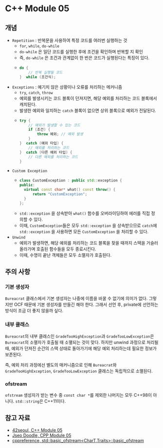 # C++ Module 05

## 개념

- `Repetition` : 반복문을 사용하여 특정 코드를 여러번 실행하는 것
    - `for`, `while`, `do-while`
    - `do-while` 은 일단 코드를 실행한 후에 조건을 확인하며 반복할 지 확인
    - 즉, `do-while` 은 조건과 관계없이 한 번은 코드가 실행된다는 특징이 있다.
    - ```c++
      do {
          // 반복 실행될 코드
      }  while (조건식);
      ```
- `Exceptions` : 예기치 않은 상황이나 오류를 처리하는 메커니즘
    - `try`, `catch`, `throw`
    - 예외를 발생시키는 코드 블록이 던져지면, 해당 예외를 처리하는 코드 블록에서 캐치된다.
    - 발생한 예외와 일치하는 `catch` 블록이 없으면 상위 블록으로 예외가 전달된다.
    - ```c++
      try {
          // 예외가 발생할 수 있는 코드
          if (조건) {
              throw 예외; // 예외 발생
          }
      }  catch (예외 타입) {
          // 예외를 처리하는 코드
      }  catch (다른 예외 타입) {
          // 다른 예외를 처리하는 코드
      }
      ```
- `Custom Exception`
    - ```c++
      class CustomException : public std::exception {
      public:
        virtual const char* what() const throw() {
            return "CustomException";
        }
      };
      ```
    - `std::exception` 을 상속받아 `what()` 함수를 오버라이딩하여 에러를 직접 정의할 수 있다.
    - 이때, `CustomException`들은 모두 `std::exception` 을 상속받으므로 `catch`에 `std::exception` 을 사용하면 모든 `CustomException` 을 처리할 수
      있다.
- `Unwind`
  - 예외가 발생하면, 해당 예외를 처리하는 코드 블록을 찾을 때까지 스택을 거슬러 올라가며 호출된 함수들을 모두 종료시킨다.
  - 이때, 수명이 끝난 객체들은 모두 소멸자가 호출된다.

## 주의 사항

### 기본 생성자

`Bureacrat` 클래스에서 기본 생성자는 나중에 이름을 바꿀 수 없기에 의미가 없다. 그렇지만 OCF 때문에 기본 생성자를 만들긴 해야 한다.
그래서 선언 후, private에 선언하는 방식이 조금 더 좋지 않을까 싶다.

### 내부 클래스

`Bureacrat`의 내부 클래스인 `GradeTooHighException`과 `GradeTooLowException`은 `Bureacrat`의 소멸자가 호출될 때 소멸되는 것이 맞다.
하지만 unwind 과정으로 처리될 때, 예외가 던져진 순간의 스택 상태로 돌아가기에 해당 예외 처리하는데 필요한 정보가 보존된다.

즉, 예외 처리 과정에선 별도의 매커니즘으로 인해 `Bureacrat`와 `GradeTooHighException`, `GradeTooLowException` 클래스는 독립적으로 소멸된다.

### ofstream

`ofstream` 생성자가 받는 변수 중 `const char *`를 제외한 나머지는 모두 C++98이 아니다.
`std::string`은 C++11이다.

## 참고 자료

- [42seoul, C++ Module 05](https://cdn.intra.42.fr/pdf/pdf/81249/en.subject.pdf)
- [Jseo Doodle, CPP Module 05](https://bigpel66.oopy.io/library/42/inner-circle/16)
- [cppreference, std::basic_ofstream<CharT,Traits>::basic_ofstream](https://en.cppreference.com/w/cpp/io/basic_ofstream/basic_ofstream)
